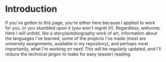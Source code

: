 # Introduction
If you've gotten to this page, you're either here because I applied to work for you, or you stumbled upon it (you won't regret it!). Regardless, welcome. Here I will unfold, like a story/autobiography work of art, information about the languages I've learned, some of the projects I've made (most are university assignments, available in my repository), and perhaps most importantly, what I'm working on next! This will be regularly updated, and I'll reduce the technical jargon to make for easy (easier) reading. 
